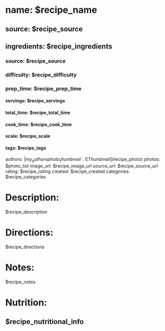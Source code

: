 # name: $recipe_name

## source: $recipe_source

## ingredients: $recipe_ingredients

### source: $recipe_source
### difficulty: $recipe_difficulty
### prep_time: $recipe_prep_time

#### servings: $recipe_servings
#### total_time: $recipe_total_time
#### cook_time: $recipe_cook_time
#### scale: $recipe_scale
#### tags: $recipe_tags

authors: |$my_authors
photo_thumbnail: ![Thumbnail]($recipe_photo)
photos: $photo_list
image_url: $recipe_image_url
source_url: $recipe_source_url
rating: $recipe_rating
created: $recipe_created
categories: $recipe_categories


# Description:

$recipe_description

# Directions:

$recipe_directions

# Notes: 

$recipe_notes

# Nutrition: 

$recipe_nutritional_info
---